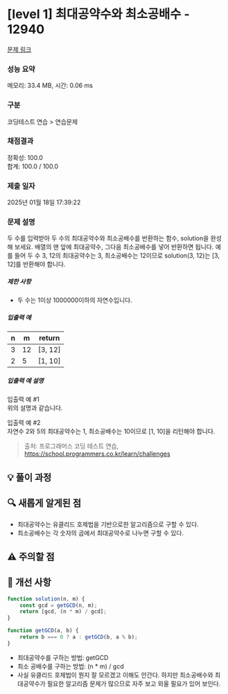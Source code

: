 # [level 1] 최대공약수와 최소공배수 - 12940

[문제 링크](https://school.programmers.co.kr/learn/courses/30/lessons/12940)

### 성능 요약

메모리: 33.4 MB, 시간: 0.06 ms

### 구분

코딩테스트 연습 > 연습문제

### 채점결과

정확성: 100.0<br/>합계: 100.0 / 100.0

### 제출 일자

2025년 01월 18일 17:39:22

### 문제 설명

<p>두 수를 입력받아 두 수의 최대공약수와 최소공배수를 반환하는 함수, solution을 완성해 보세요. 배열의 맨 앞에 최대공약수, 그다음 최소공배수를 넣어 반환하면 됩니다. 예를 들어 두 수 3, 12의 최대공약수는 3, 최소공배수는 12이므로 solution(3, 12)는 [3, 12]를 반환해야 합니다.</p>

<h5>제한 사항</h5>

<ul>
<li>두 수는 1이상 1000000이하의 자연수입니다.</li>
</ul>

<h5>입출력 예</h5>
<table class="table">
        <thead><tr>
<th>n</th>
<th>m</th>
<th>return</th>
</tr>
</thead>
        <tbody><tr>
<td>3</td>
<td>12</td>
<td>[3, 12]</td>
</tr>
<tr>
<td>2</td>
<td>5</td>
<td>[1, 10]</td>
</tr>
</tbody>
      </table>
<h5>입출력 예 설명</h5>

<p>입출력 예 #1<br>
위의 설명과 같습니다.</p>

<p>입출력 예 #2<br>
자연수 2와 5의 최대공약수는 1, 최소공배수는 10이므로 [1, 10]을 리턴해야 합니다.</p>

> 출처: 프로그래머스 코딩 테스트 연습, https://school.programmers.co.kr/learn/challenges

## 💡 풀이 과정

<!--
1. 문제 접근 방법
2. 사용한 알고리즘/자료구조
3. 핵심 로직 설명
-->

## 🔍 새롭게 알게된 점

- 최대공약수는 유클리드 호제법을 기반으로한 알고리즘으로 구할 수 있다.
- 최소공배수는 각 숫자의 곱에서 최대공약수로 나누면 구할 수 있다.

## ⚠️ 주의할 점

<!--
- 시간복잡도 고려사항
- 예외 케이스 처리
-->

## 🌱 개선 사항

<!--
- 더 효율적인 방법이 있다면 기록
- 다른 풀이 방법 참고
-->

```JavaScript
function solution(n, m) {
    const gcd = getGCD(n, m);
    return [gcd, (n * m) / gcd];
}

function getGCD(a, b) {
    return b === 0 ? a : getGCD(b, a % b);
}
```

- 최대공약수를 구하는 방법: getGCD
- 최소 공배수를 구하는 방법: (n \* m) / gcd
- 사실 유클리드 호제법이 뭔지 잘 모르겠고 이해도 안간다. 하지만 최소공배수와 최대공약수가 필요한
  알고리즘 문제가 많으므로 자주 보고 외울 필요가 있어 보인다.
